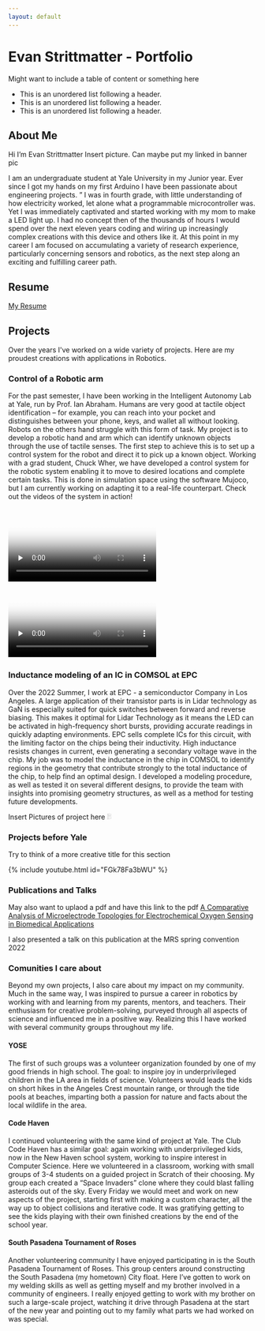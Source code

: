```yaml
---
layout: default
---
```


# Evan Strittmatter - Portfolio

Might want to include a table of content or something here

*   This is an unordered list following a header.
*   This is an unordered list following a header.
*   This is an unordered list following a header.

## About Me

Hi I’m Evan Strittmatter
				Insert picture. Can maybe put my linked in banner pic

I am an undergraduate student at Yale University in my Junior year. Ever since I got my hands on my first Arduino I have been passionate about engineering projects. ” I was in fourth grade, with little understanding of how electricity worked, let alone what a programmable microcontroller was. Yet I was immediately captivated and started working with my mom to make a LED light up. I had no concept then of the thousands of hours I would spend over the next eleven years coding and wiring up increasingly complex creations with this device and others like it. 
At this point in my career I am focused on accumulating a variety of research experience, particularly concerning sensors and robotics, as the next step along an exciting and fulfilling career path.


## Resume
<a href="images/Resume.jpg">My Resume</a>

## Projects

Over the years I've worked on a wide variety of projects. Here are my proudest creations with applications in Robotics.

### Control of a Robotic arm

For the past semester, I have been working in the Intelligent Autonomy Lab at Yale, run by Prof. Ian Abraham. Humans are very good at tactile object identification – for example, you can reach into your pocket and distinguishes between your phone, keys, and wallet all without looking. Robots on the others hand struggle with this form of task. My project is to develop a robotic hand and arm which can identify unknown objects through the use of tactile senses. 
The first step to achieve this is to set up a control system for the robot and direct it to pick up a known object. Working with a grad student, Chuck Wher, we have developed a control system for the robotic system enabling it to move to desired locations and complete certain tasks. This is done in simulation space using the software Mujoco, but I am currently working on adapting it to a real-life counterpart. Check out the videos of the system in action!  


<div id="wrapper"> 
    <video id="home1" width="300" poster="images/video.jpg" controls="controls" preload="none"> 
        <source type="video/mp4" src="images/RobotHandWave.mp4" /> 
    </video>
    <video id="home2" width="300" poster="images/video.jpg" controls="controls" preload="none"> 
        <source type="video/mp4" src="images/RobotHandGrasp.mp4" /> 
    </video>
    <div class="clear"></div> 
</div>

### Inductance modeling of an IC in COMSOL at EPC

Over the 2022 Summer, I work at EPC - a semiconductor Company in Los Angeles. A large application of their transistor parts is in Lidar technology as GaN is especially suited for quick switches between forward and reverse biasing. This makes it optimal for Lidar Technology as it means the LED can be activated in high-frequency short bursts, providing accurate readings in quickly adapting environments. EPC sells complete ICs for this circuit, with the limiting factor on the chips being their inductivity. High inductance resists changes in current, even generating a secondary voltage wave in the chip. My job was to model the inductance in the chip in COMSOL to identify regions in the geometry that contribute strongly to the total inductance of the chip, to help find an optimal design. I developed a modeling procedure, as well as tested it on several different designs, to provide the team with insights into promising geometry structures, as well as a method for testing future developments.  

Insert Pictures of project here
<img src="images/Resume.jpg" alt="resume" width="10"/>


### Projects before Yale
Try to think of a more creative title for this section

{% include youtube.html id="FGk78Fa3bWU" %} 

### Publications and Talks
May also want to uplaod a pdf and have this link to the pdf
<a href="images/micromachines-13-00141.pdf">A Comparative Analysis of Microelectrode Topologies for Electrochemical Oxygen Sensing in Biomedical Applications</a>

I also presented a talk on this publication at the MRS spring convention 2022


### Comunities I care about

Beyond my own projects, I also care about my impact on my community. Much in the same way, I was inspired to pursue a career in robotics by working with and learning from my parents, mentors, and teachers. Their enthusiasm for creative problem-solving, purveyed through all aspects of science and influenced me in a positive way. Realizing this I have worked with several community groups throughout my life. 

#### YOSE
The first of such groups was a volunteer organization founded by one of my good friends in high school. The goal: to inspire joy in underprivileged children in the LA area in fields of science. Volunteers would leads the kids on short hikes in the Angeles Crest mountain range, or through the tide pools at beaches, imparting both a passion for nature and facts about the local wildlife in the area.

#### Code Haven
I continued volunteering with the same kind of project at Yale. The Club Code Haven has a similar goal: again working with underprivileged kids, now in the New Haven school system, working to inspire interest in Computer Science. Here we volunteered in a classroom, working with small groups of 3-4 students on a guided project in Scratch of their choosing. My group each created a “Space Invaders” clone where they could blast falling asteroids out of the sky. Every Friday we would meet and work on new aspects of the project, starting first with making a custom character, all the way up to object collisions and iterative code. It was gratifying getting to see the kids playing with their own finished creations by the end of the school year. 

#### South Pasadena Tournament of Roses
Another volunteering community I have enjoyed participating in is the South Pasadena Tournament of Roses. This group centers around constructing the South Pasadena (my hometown) City float. Here I’ve gotten to work on my welding skills as well as getting myself and my brother involved in a community of engineers. I really enjoyed getting to work with my brother on such a large-scale project, watching it drive through Pasadena at the start of the new year and pointing out to my family what parts we had worked on was special.


